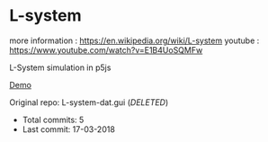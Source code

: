 # L-system

more information : https://en.wikipedia.org/wiki/L-system
youtube          : https://www.youtube.com/watch?v=E1B4UoSQMFw


L-System simulation in p5js

[Demo](https://hoangtran0410.github.io/p5js-playground/2018/l-system/)

Original repo: L-system-dat.gui (*DELETED*)
+ Total commits: 5
+ Last commit: 17-03-2018
